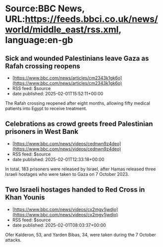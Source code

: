 # Source:BBC News, URL:https://feeds.bbci.co.uk/news/world/middle_east/rss.xml, language:en-gb

## Sick and wounded Palestinians leave Gaza as Rafah crossing reopens
 - [https://www.bbc.com/news/articles/cm2343k1gk6o](https://www.bbc.com/news/articles/cm2343k1gk6o)
 - RSS feed: $source
 - date published: 2025-02-01T15:52:11+00:00

The Rafah crossing reopened after eight months, allowing fifty medical patients into Egypt to receive treatment.

## Celebrations as crowd greets freed Palestinian prisoners in West Bank
 - [https://www.bbc.com/news/videos/cednwn9z4deo](https://www.bbc.com/news/videos/cednwn9z4deo)
 - RSS feed: $source
 - date published: 2025-02-01T12:33:18+00:00

In total, 183 prisoners were released by Israel, after Hamas released three Israeli hostages who were taken to Gaza on 7 October 2023.

## Two Israeli hostages handed to Red Cross in Khan Younis
 - [https://www.bbc.com/news/videos/cx2mgy1jwdjo](https://www.bbc.com/news/videos/cx2mgy1jwdjo)
 - RSS feed: $source
 - date published: 2025-02-01T08:03:37+00:00

Ofer Kalderon, 53, and Yarden Bibas, 34, were taken during the 7 October attacks.

